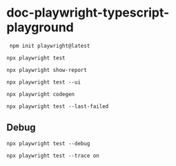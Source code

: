 # doc-playwright-typescript-playground

``` npm init playwright@latest```

```npx playwright test```

```npx playwright show-report```

```npx playwright test --ui```

```npx playwright codegen ```

```npx playwright test --last-failed```

## Debug

```npx playwright test --debug```

```npx playwright test --trace on```





